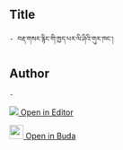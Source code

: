 ## Title
	- བརྡ་གསར་རྙིང་གི་ཁྱད་པར་ལི་ཤིའི་གུར་ཁང་།

## Author
	- 



[<img src="https://img.icons8.com/color/25/000000/edit-property.png"> Open in Editor](http://editor.openpecha.org/P001834)

[<img width="25" src="https://library.bdrc.io/icons/BUDA-small.svg"> Open in Buda](https://library.bdrc.io/show/bdr:IE0OPP001834)
